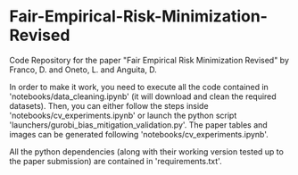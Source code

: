 # Fair-Empirical-Risk-Minimization-Revised
Code Repository for the paper "Fair Empirical Risk Minimization Revised" by Franco, D. and Oneto, L. and Anguita, D.

In order to make it work, you need to execute all the code contained in 'notebooks/data_cleaning.ipynb' (it will download and clean the required datasets).
Then, you can either follow the steps inside 'notebooks/cv_experiments.ipynb' or launch the python script 'launchers/gurobi_bias_mitigation_validation.py'.
The paper tables and images can be generated following 'notebooks/cv_experiments.ipynb'.

All the python dependencies (along with their working version tested up to the paper submission) are contained in 'requirements.txt'.
